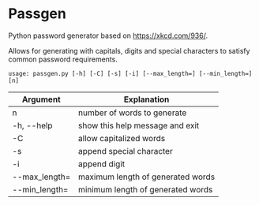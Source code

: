 # Passgen

Python password generator based on https://xkcd.com/936/.

Allows for generating with capitals, digits and special characters to satisfy common password requirements.

`usage: passgen.py [-h] [-C] [-s] [-i] [--max_length=] [--min_length=] [n]`

|   Argument  |            Explanation             |
|-------------|------------------------------------|    
|n            |   number of words to generate      |
|-h, --help   |   show this help message and exit  |
|-C           |   allow capitalized words          |
|-s           |   append special character         |
|-i           |   append digit                     |
|--max_length=|   maximum length of generated words|
|--min_length=|   minimum length of generated words|